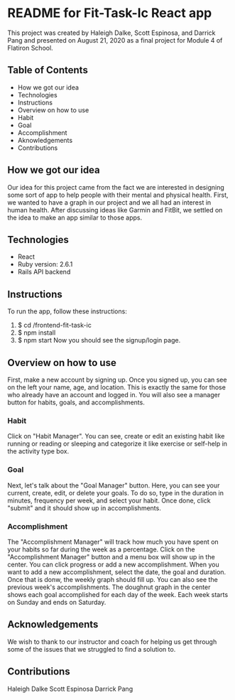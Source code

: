 # README for Fit-Task-Ic React app

This project was created by Haleigh Dalke, Scott Espinosa, and Darrick Pang and presented on August 21, 2020 as 
a final project for Module 4 of Flatiron School. 

## Table of Contents
* How we got our idea
* Technologies
* Instructions
* Overview on how to use
* Habit
* Goal
* Accomplishment
* Aknowledgements
* Contributions

## How we got our idea
Our idea for this project came from the fact we are interested in designing some sort of app to help people
with their mental and physical health. First, we wanted to have a graph in our project and we all had an interest
in human health. After discussing ideas like Garmin and FitBit, we settled on the idea to make an app similar to 
those apps. 

## Technologies
* React
* Ruby version: 2.6.1
* Rails API backend

## Instructions
To run the app, follow these instructions: 
1. $ cd /frontend-fit-task-ic
2. $ npm install
3. $ npm start
Now you should see the signup/login page. 

## Overview on how to use
First, make a new account by signing up. Once you signed up, you can see on the left your name, age, and location.
This is exactly the same for those who already have an account and logged in. You will also see a manager button for habits, 
goals, and accomplishments. 

### Habit
Click on "Habit Manager". You can see, create or edit an existing habit like running or reading or sleeping and
categorize it like exercise or self-help in the activity type box. 

### Goal
Next, let's talk about the "Goal Manager" button. Here, you can see your current, create, edit, or delete your goals.
To do so, type in the duration in minutes, frequency per week, and select your habit. Once done, click "submit" and it should
show up in accomplishments.

### Accomplishment
The "Accomplishment Manager" will track how much you have spent on your habits so far during the week 
as a percentage. Click on the "Accomplishment Manager" button and a menu box will show up in the center.
You can click progress or add a new accomplishment. When you want to add a new accomplishment, select the date, the goal 
and duration. Once that is donw, the weekly graph should fill up. You can also see the previous week's accomplishments. 
The doughnut graph in the center shows each goal accomplished for each day of the week. Each week starts on Sunday and ends on Saturday. 

## Acknowledgements
We wish to thank to our instructor and coach for helping us get through some of the issues that we struggled to find a solution to.

## Contributions
Haleigh Dalke 
Scott Espinosa
Darrick Pang
